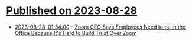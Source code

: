 # [Published on 2023-08-28](index.md)

* [2023-08-28, 01:34:00](https://soylentnews.org/article.pl?sid=23/08/26/1816207&from=rss) - [Zoom CEO Says Employees Need to be in the Office Because It's Hard to Build Trust Over Zoom](https://soylentnews.org/article.pl?sid=23/08/26/1816207&from=rss)
